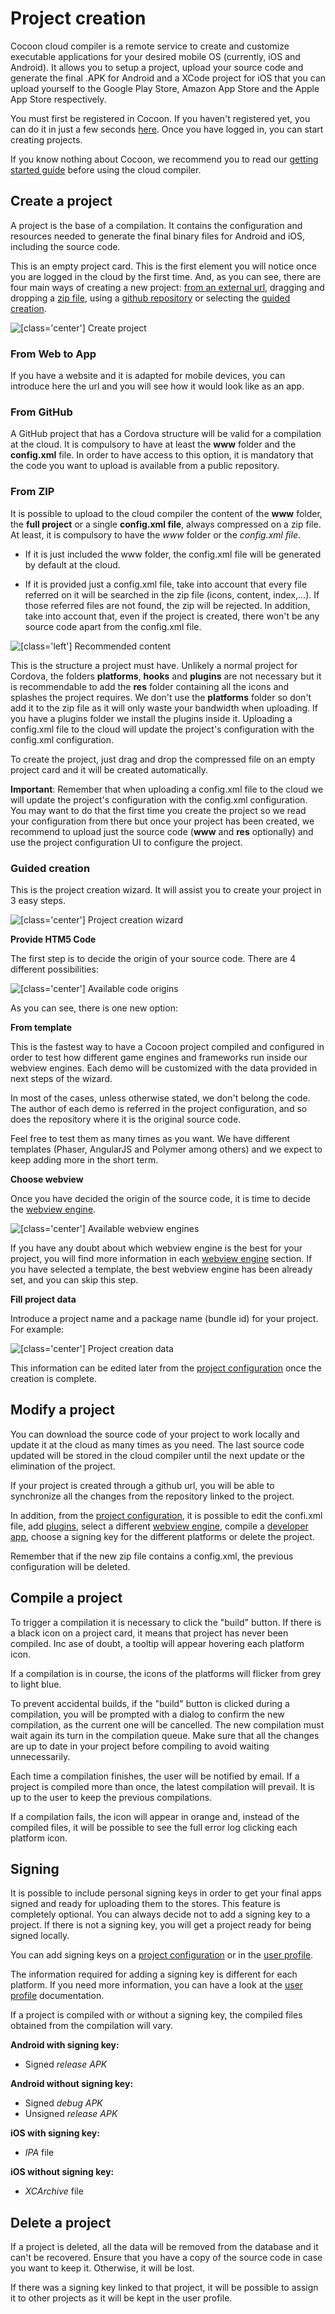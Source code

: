 Project creation
==================

Cocoon cloud compiler is a remote service to create and customize executable applications for your desired mobile OS (currently, iOS and Android). It allows you to setup a project, upload your source code and generate the final .APK for Android and a XCode project for iOS that you can upload yourself to the Google Play Store, Amazon App Store and the Apple App Store respectively.

You must first be registered in Cocoon. If you haven't registered yet, you can do it in just a few seconds [here](http://cocoon.io/). Once you have logged in, you can start creating projects.

If you know nothing about Cocoon, we recommend you to read our [getting started guide](/user-guide/) before using the cloud compiler.

## Create a project

A project is the base of a compilation. It contains the configuration and resources needed to generate the final binary files for Android and iOS, including the source code.

This is an empty project card. This is the first element you will notice once you are logged in the cloud by the first time. And, as you can see, there are four main ways of creating a new project: [from an external url](/user-guide/project-creation#from-web-to-app), dragging and dropping a [zip file](/user-guide/project-creation#from-zip), using a [github repository](/user-guide/project-creation#from-github) or selecting the [guided creation](/user-guide/project-creation#guided-creation).  

![[class='center'] Create project](img/create-project.png "Create project")

### From Web to App

If you have a website and it is adapted for mobile devices, you can introduce here the url and you will see how it would look like as an app.

### From GitHub

A GitHub project that has a Cordova structure will be valid for a compilation at the cloud. It is compulsory to have at least the **www** folder and the **config.xml** file. In order to have access to this option, it is mandatory that the code you want to upload is available from a public repository.

### From ZIP

It is possible to upload to the cloud compiler the content of the **www** folder, the **full project** or a single **config.xml file**, always compressed on a zip file. At least, it is compulsory to have the *www* folder or the *config.xml file*.

* If it is just included the www folder, the config.xml file will be generated by default at the cloud.

* If it is provided just a config.xml file, take into account that every file referred on it will be searched in the zip file (icons, content, index,...). If those referred files are not found, the zip will be rejected. In addition, take into account that, even if the project is created, there won't be any source code apart from the config.xml file.

![[class='left'] Recommended content](img/project-content.png "Recommended content")

This is the structure a project must have. Unlikely a normal project for Cordova, the folders **platforms**, **hooks** and **plugins** are not necessary but it is recommendable to add the **res** folder containing all the icons and splashes the project requires. We don't use the **platforms** folder so don't add it to the zip file as it will only waste your bandwidth when uploading. If you have a plugins folder we install the plugins inside it. Uploading a config.xml file to the cloud will update the project's configuration with the config.xml configuration.

To create the project, just drag and drop the compressed file on an empty project card and it will be created automatically.

**Important**: Remember that when uploading a config.xml file to the cloud we will update the project's configuration with the config.xml configuration. You may want to do that the first time you create the project so we read your configuration from there but once your project has been created, we recommend to upload just the source code (**www** and **res** optionally) and use the project configuration UI to configure the project.

### Guided creation

This is the project creation wizard. It will assist you to create your project in 3 easy steps.

![[class='center'] Project creation wizard](img/creation-wizard.png "Project creation wizard")

**Provide HTM5 Code**

The first step is to decide the origin of your source code. There are 4 different possibilities:

![[class='center'] Available code origins](img/wizard-source.png "Available code origins")

As you can see, there is one new option:

**From template**

This is the fastest way to have a Cocoon project compiled and configured in order to test how different game engines and frameworks run inside our webview engines. Each demo will be customized with the data provided in next steps of the wizard.

In most of the cases, unless otherwise stated, we don't belong the code. The author of each demo is referred in the project configuration, and so does the repository where it is the original source code.

Feel free to test them as many times as you want. We have different templates (Phaser, AngularJS and Polymer among others) and we expect to keep adding more in the short term.

**Choose webview**

Once you have decided the origin of the source code, it is time to decide the [webview engine](/webview-engines/).

![[class='center'] Available webview engines](img/wizard-webview.png "Available webview engines")

If you have any doubt about which webview engine is the best for your project, you will find more information in each [webview engine](/webview-engines/) section. If you have selected a template, the best webview engine has been already set, and you can skip this step.

**Fill project data**

Introduce a project name and a package name (bundle id) for your project. For example:

![[class='center'] Project creation data](img/wizard-data.png "Project creation data")

This information can be edited later from the [project configuration](/user-guide/project-configuration) once the creation is complete.

## Modify a project

You can download the source code of your project to work locally and update it at the cloud as many times as you need. The last source code updated will be stored in the cloud compiler until the next update or the elimination of the project.

If your project is created through a github url, you will be able to synchronize all the changes from the repository linked to the project.

In addition, from the [project configuration](/user-guide/project-configuration), it is possible to edit the confi.xml file, add [plugins](/plugins), select a different [webview engine](/webview-engines), compile a [developer app](/user-guide/developer-app), choose a signing key for the different platforms or delete the project.

Remember that if the new zip file contains a config.xml, the previous configuration will be deleted.

## Compile a project

To trigger a compilation it is necessary to click the "build" button. If there is a black icon on a project card, it means that project has never been compiled. Inc ase of doubt, a tooltip will appear hovering each platform icon.

If a compilation is in course, the icons of the platforms will flicker from grey to light blue.

To prevent accidental builds, if the "build" button is clicked during a compilation, you will be prompted with a dialog to confirm the new compilation, as the current one will be cancelled. The new compilation must wait again its turn in the compilation queue. Make sure that all the changes are up to date in your project before compiling to avoid waiting unnecessarily.

Each time a compilation finishes, the user will be notified by email. If a project is compiled more than once, the latest compilation will prevail. It is up to the user to keep the previous compilations.

If a compilation fails, the icon will appear in orange and, instead of the compiled files, it will be possible to see the full error log clicking each platform icon.

## Signing

It is possible to include personal signing keys in order to get your final apps  signed and ready for uploading them to the stores. This feature is completely optional. You can always decide not to add a signing key to a project. If there is not a signing key, you will get a project ready for being signed locally.

You can add signing keys on a [project configuration](/user-guide/project-configuration) or in the [user profile](/user-guide/user-profile).

The information required for adding a signing key is different for each platform. If you need more information, you can have a look at the [user profile](/user-guide/user-profile) documentation.

If a project is compiled with or without a signing key, the compiled files obtained from the compilation will vary.

**Android with signing key:**

* Signed *release APK*

**Android without signing key:**

* Signed *debug APK*
* Unsigned *release APK*

**iOS with signing key:**

* *IPA* file

**iOS without signing key:**

* *XCArchive* file

## Delete a project

If a project is deleted, all the data will be removed from the database and it can't be recovered. Ensure that you have a copy of the source code in case you want to keep it. Otherwise, it will be lost.

If there was a signing key linked to that project, it will be possible to assign it to other projects as it will be kept in the user profile.
